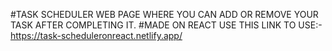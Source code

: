 #TASK SCHEDULER WEB PAGE WHERE YOU CAN ADD OR REMOVE YOUR TASK AFTER COMPLETING IT.
#MADE ON REACT USE THIS LINK TO USE:- https://task-scheduleronreact.netlify.app/
